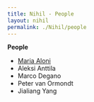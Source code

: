```yaml
---
title: Nihil - People
layout: nihil
permalink: ./Nihil/people
---
```


**People**

- [Maria Aloni](https://www.marialoni.org) 
- Aleksi Anttila
- Marco Degano
- Peter van Ormondt
- Jialiang Yang


